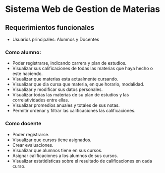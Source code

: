 # Sistema Web de Gestion de Materias

## Requerimientos funcionales
- Usuarios principales: Alumnos y Docentes

### Como alumno:
- Poder registrarse, indicando carrera y plan de estudios.
- Visualizar sus calificaciones de todas las materias que haya hecho o este haciendo.
- Visualizar que materias esta actualmente cursando.
- Visualizar que dia cursa que materia, en que horario, modalidad.
- Visualizar y modificar sus datos personales.
- Visualizar todas las materias de su plan de estudios y las correlatividades entre ellas.
- Visualizar promedios anuales y totales de sus notas.
- Permitir ordenar y filtrar las calificaciones las calificaciones.

### Como docente
- Poder registrarse.
- Visualizar que cursos tiene asignados.
- Crear evaluaciones.
- Visualizar que alumnos tiene en sus cursos.
- Asignar calificaciones a los alumnos de sus cursos.
- Visualizar estatidisticas sobre el resultado de calificaciones en cada curso.